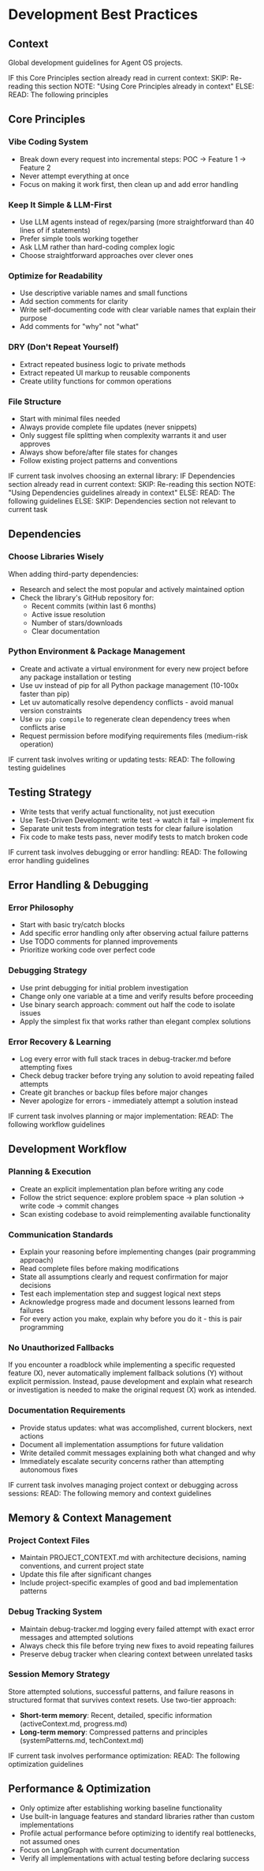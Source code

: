 # Development Best Practices

## Context

Global development guidelines for Agent OS projects.

<conditional-block context-check="core-principles">
IF this Core Principles section already read in current context:
  SKIP: Re-reading this section
  NOTE: "Using Core Principles already in context"
ELSE:
  READ: The following principles

## Core Principles

### Vibe Coding System
- Break down every request into incremental steps: POC → Feature 1 → Feature 2
- Never attempt everything at once
- Focus on making it work first, then clean up and add error handling

### Keep It Simple & LLM-First
- Use LLM agents instead of regex/parsing (more straightforward than 40 lines of if statements)
- Prefer simple tools working together
- Ask LLM rather than hard-coding complex logic
- Choose straightforward approaches over clever ones

### Optimize for Readability
- Use descriptive variable names and small functions
- Add section comments for clarity
- Write self-documenting code with clear variable names that explain their purpose
- Add comments for "why" not "what"

### DRY (Don't Repeat Yourself)
- Extract repeated business logic to private methods
- Extract repeated UI markup to reusable components
- Create utility functions for common operations

### File Structure
- Start with minimal files needed
- Always provide complete file updates (never snippets)
- Only suggest file splitting when complexity warrants it and user approves
- Always show before/after file states for changes
- Follow existing project patterns and conventions
</conditional-block>

<conditional-block context-check="dependencies" task-condition="choosing-external-library">
IF current task involves choosing an external library:
  IF Dependencies section already read in current context:
    SKIP: Re-reading this section
    NOTE: "Using Dependencies guidelines already in context"
  ELSE:
    READ: The following guidelines
ELSE:
  SKIP: Dependencies section not relevant to current task

## Dependencies

### Choose Libraries Wisely
When adding third-party dependencies:
- Research and select the most popular and actively maintained option
- Check the library's GitHub repository for:
  - Recent commits (within last 6 months)
  - Active issue resolution
  - Number of stars/downloads
  - Clear documentation

### Python Environment & Package Management
- Create and activate a virtual environment for every new project before any package installation or testing
- Use uv instead of pip for all Python package management (10-100x faster than pip)
- Let uv automatically resolve dependency conflicts - avoid manual version constraints
- Use `uv pip compile` to regenerate clean dependency trees when conflicts arise
- Request permission before modifying requirements files (medium-risk operation)
</conditional-block>

<conditional-block context-check="testing-strategy" task-condition="writing-tests">
IF current task involves writing or updating tests:
  READ: The following testing guidelines

## Testing Strategy
- Write tests that verify actual functionality, not just execution
- Use Test-Driven Development: write test → watch it fail → implement fix
- Separate unit tests from integration tests for clear failure isolation
- Fix code to make tests pass, never modify tests to match broken code
</conditional-block>

<conditional-block context-check="error-handling" task-condition="debugging-errors">
IF current task involves debugging or error handling:
  READ: The following error handling guidelines

## Error Handling & Debugging

### Error Philosophy
- Start with basic try/catch blocks
- Add specific error handling only after observing actual failure patterns
- Use TODO comments for planned improvements
- Prioritize working code over perfect code

### Debugging Strategy
- Use print debugging for initial problem investigation
- Change only one variable at a time and verify results before proceeding
- Use binary search approach: comment out half the code to isolate issues
- Apply the simplest fix that works rather than elegant complex solutions

### Error Recovery & Learning
- Log every error with full stack traces in debug-tracker.md before attempting fixes
- Check debug tracker before trying any solution to avoid repeating failed attempts
- Create git branches or backup files before major changes
- Never apologize for errors - immediately attempt a solution instead
</conditional-block>

<conditional-block context-check="workflow" task-condition="planning-implementation">
IF current task involves planning or major implementation:
  READ: The following workflow guidelines

## Development Workflow

### Planning & Execution
- Create an explicit implementation plan before writing any code
- Follow the strict sequence: explore problem space → plan solution → write code → commit changes
- Scan existing codebase to avoid reimplementing available functionality

### Communication Standards
- Explain your reasoning before implementing changes (pair programming approach)
- Read complete files before making modifications
- State all assumptions clearly and request confirmation for major decisions
- Test each implementation step and suggest logical next steps
- Acknowledge progress made and document lessons learned from failures
- For every action you make, explain why before you do it - this is pair programming

### No Unauthorized Fallbacks
If you encounter a roadblock while implementing a specific requested feature (X), never automatically implement fallback solutions (Y) without explicit permission. Instead, pause development and explain what research or investigation is needed to make the original request (X) work as intended.

### Documentation Requirements
- Provide status updates: what was accomplished, current blockers, next actions
- Document all implementation assumptions for future validation
- Write detailed commit messages explaining both what changed and why
- Immediately escalate security concerns rather than attempting autonomous fixes
</conditional-block>

<conditional-block context-check="memory-management" task-condition="context-management">
IF current task involves managing project context or debugging across sessions:
  READ: The following memory and context guidelines

## Memory & Context Management

### Project Context Files
- Maintain PROJECT_CONTEXT.md with architecture decisions, naming conventions, and current project state
- Update this file after significant changes
- Include project-specific examples of good and bad implementation patterns

### Debug Tracking System
- Maintain debug-tracker.md logging every failed attempt with exact error messages and attempted solutions
- Always check this file before trying new fixes to avoid repeating failures
- Preserve debug tracker when clearing context between unrelated tasks

### Session Memory Strategy
Store attempted solutions, successful patterns, and failure reasons in structured format that survives context resets. Use two-tier approach:
- **Short-term memory**: Recent, detailed, specific information (activeContext.md, progress.md)  
- **Long-term memory**: Compressed patterns and principles (systemPatterns.md, techContext.md)
</conditional-block>

<conditional-block context-check="optimization" task-condition="performance-optimization">
IF current task involves performance optimization:
  READ: The following optimization guidelines

## Performance & Optimization
- Only optimize after establishing working baseline functionality
- Use built-in language features and standard libraries rather than custom implementations
- Profile actual performance before optimizing to identify real bottlenecks, not assumed ones
- Focus on LangGraph with current documentation
- Verify all implementations with actual testing before declaring success
</conditional-block>